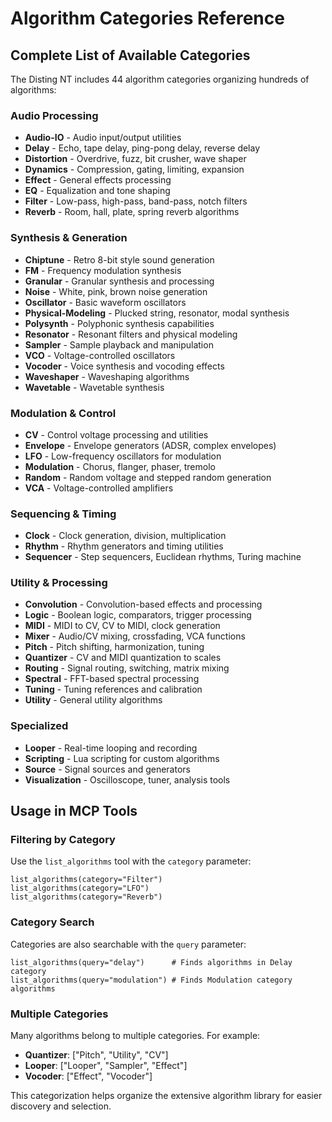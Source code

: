 # Algorithm Categories Reference

## Complete List of Available Categories

The Disting NT includes 44 algorithm categories organizing hundreds of algorithms:

### Audio Processing
- **Audio-IO** - Audio input/output utilities
- **Delay** - Echo, tape delay, ping-pong delay, reverse delay
- **Distortion** - Overdrive, fuzz, bit crusher, wave shaper
- **Dynamics** - Compression, gating, limiting, expansion
- **Effect** - General effects processing
- **EQ** - Equalization and tone shaping
- **Filter** - Low-pass, high-pass, band-pass, notch filters
- **Reverb** - Room, hall, plate, spring reverb algorithms

### Synthesis & Generation
- **Chiptune** - Retro 8-bit style sound generation
- **FM** - Frequency modulation synthesis
- **Granular** - Granular synthesis and processing
- **Noise** - White, pink, brown noise generation
- **Oscillator** - Basic waveform oscillators
- **Physical-Modeling** - Plucked string, resonator, modal synthesis
- **Polysynth** - Polyphonic synthesis capabilities
- **Resonator** - Resonant filters and physical modeling
- **Sampler** - Sample playback and manipulation
- **VCO** - Voltage-controlled oscillators
- **Vocoder** - Voice synthesis and vocoding effects
- **Waveshaper** - Waveshaping algorithms
- **Wavetable** - Wavetable synthesis

### Modulation & Control
- **CV** - Control voltage processing and utilities
- **Envelope** - Envelope generators (ADSR, complex envelopes)
- **LFO** - Low-frequency oscillators for modulation
- **Modulation** - Chorus, flanger, phaser, tremolo
- **Random** - Random voltage and stepped random generation
- **VCA** - Voltage-controlled amplifiers

### Sequencing & Timing
- **Clock** - Clock generation, division, multiplication
- **Rhythm** - Rhythm generators and timing utilities
- **Sequencer** - Step sequencers, Euclidean rhythms, Turing machine

### Utility & Processing
- **Convolution** - Convolution-based effects and processing
- **Logic** - Boolean logic, comparators, trigger processing
- **MIDI** - MIDI to CV, CV to MIDI, clock generation
- **Mixer** - Audio/CV mixing, crossfading, VCA functions
- **Pitch** - Pitch shifting, harmonization, tuning
- **Quantizer** - CV and MIDI quantization to scales
- **Routing** - Signal routing, switching, matrix mixing
- **Spectral** - FFT-based spectral processing
- **Tuning** - Tuning references and calibration
- **Utility** - General utility algorithms

### Specialized
- **Looper** - Real-time looping and recording
- **Scripting** - Lua scripting for custom algorithms
- **Source** - Signal sources and generators
- **Visualization** - Oscilloscope, tuner, analysis tools

## Usage in MCP Tools

### Filtering by Category
Use the `list_algorithms` tool with the `category` parameter:
```
list_algorithms(category="Filter")
list_algorithms(category="LFO") 
list_algorithms(category="Reverb")
```

### Category Search
Categories are also searchable with the `query` parameter:
```
list_algorithms(query="delay")      # Finds algorithms in Delay category
list_algorithms(query="modulation") # Finds Modulation category algorithms
```

### Multiple Categories
Many algorithms belong to multiple categories. For example:
- **Quantizer**: ["Pitch", "Utility", "CV"]
- **Looper**: ["Looper", "Sampler", "Effect"]
- **Vocoder**: ["Effect", "Vocoder"]

This categorization helps organize the extensive algorithm library for easier discovery and selection.